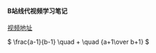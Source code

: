#### B站线代视频学习笔记
[视频地址](https://www.bilibili.com/video/av6731067)

$ \frac{a-1}{b-1} \quad + \quad {a+1\over b+1} $
